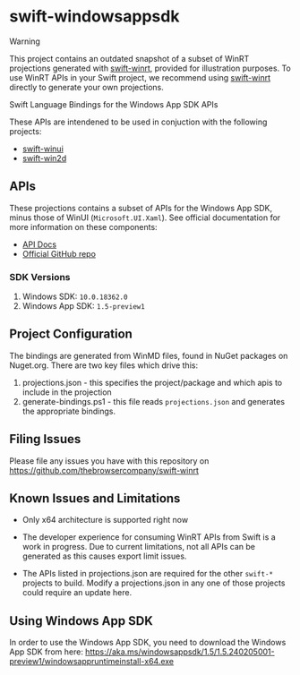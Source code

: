 # swift-windowsappsdk

> [!WARNING]
> This project contains an outdated snapshot of a subset of WinRT projections generated with [swift-winrt](https://github.com/thebrowsercompany/swift-winrt), provided for illustration purposes. To use WinRT APIs in your Swift project, we recommend using [swift-winrt](https://github.com/thebrowsercompany/swift-winrt) directly to generate your own projections.

Swift Language Bindings for the Windows App SDK APIs

These APIs are intendened to be used in conjuction with the following projects:
- [swift-winui](https://github.com/thebrowsercompany/swift-winui)
- [swift-win2d](https://github.com/thebrowsercompany/swift-win2d)

## APIs
These projections contains a subset of APIs for the Windows App SDK, minus those of WinUI (`Microsoft.UI.Xaml`). See official documentation for more information on these components:

- [API Docs](https://learn.microsoft.com/en-us/windows/windows-app-sdk/api/winrt/)
- [Official GitHub repo](https://github.com/microsoft/WindowsAppSDK)

### SDK Versions

1. Windows SDK: `10.0.18362.0`
2. Windows App SDK: `1.5-preview1`

## Project Configuration
The bindings are generated from WinMD files, found in NuGet packages on Nuget.org. There are two key files which drive this:
1. projections.json - this specifies the project/package and which apis to include in the projection
2. generate-bindings.ps1 - this file reads `projections.json` and generates the appropriate bindings.

## Filing Issues

Please file any issues you have with this repository on https://github.com/thebrowsercompany/swift-winrt

## Known Issues and Limitations

- Only x64 architecture is supported right now

- The developer experience for consuming WinRT APIs from Swift is a work in progress. Due to current limitations, not all APIs can be generated as this causes export limit issues.

- The APIs listed in projections.json are required for the other `swift-*` projects to build. Modify a projections.json in any one of those projects could require an update here.

## Using Windows App SDK

In order to use the Windows App SDK, you need to download the Windows App SDK from here: https://aka.ms/windowsappsdk/1.5/1.5.240205001-preview1/windowsappruntimeinstall-x64.exe
